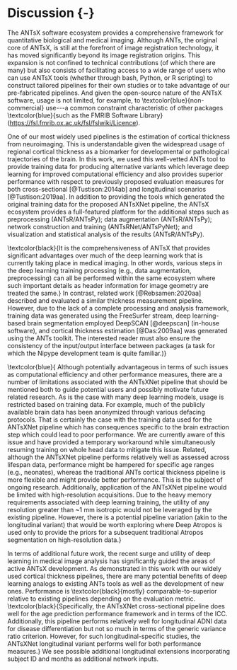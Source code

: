 


# Discussion {-}

The ANTsX software ecosystem provides a comprehensive framework for quantitative
biological and medical imaging.  Although ANTs, the original core of ANTsX, is
still at the forefront of image registration technology, it has moved
significantly beyond its image registration origins.  This expansion is not
confined to technical contributions (of which there are many) but also consists
of facilitating access to a wide range of users who can use ANTsX tools (whether
through bash, Python, or R scripting) to construct tailored
pipelines for their own studies or to take advantage of our pre-fabricated
pipelines.  And given the open-source nature of the ANTsX software, usage is not
limited, for example, to \textcolor{blue}{non-commercial} use---a common constraint
characteristic of other packages \textcolor{blue}{such as the FMRIB Software Library}
(https://fsl.fmrib.ox.ac.uk/fsl/fslwiki/Licence).

One of our most widely used pipelines is the estimation of cortical thickness
from neuroimaging. This is understandable given the widespread usage of regional
cortical thickness as a biomarker for developmental or pathological trajectories
of the brain.  In this work, we used this well-vetted ANTs tool to provide training data
for producing alternative variants which leverage deep learning for improved
computational efficiency and also provides superior performance with respect to
previously proposed evaluation measures for both cross-sectional [@Tustison:2014ab]
and longitudinal scenarios [@Tustison:2019aa].  In addition to providing the tools
which generated the original training data for the proposed ANTsXNet pipeline, the
ANTsX ecosystem provides a full-featured platform for the additional steps such as
preprocessing (ANTsR/ANTsPy); data augmentation (ANTsR/ANTsPy); network construction
and training (ANTsRNet/ANTsPyNet); and visualization and statistical
analysis of the results (ANTsR/ANTsPy).

\textcolor{black}{It is the comprehensiveness of ANTsX that provides significant
advantages over much of the deep learning work that is currently taking place in
medical imaging. In other words, various steps in the deep learning training
processing (e.g., data augmentation, preprocessing) can all be performed within
the same ecosystem where such important details as header information for image
geometry are treated the same.} In contrast, related work [@Rebsamen:2020aa]
described and evaluated a similar thickness measurement pipeline.  However, due
to the lack of a complete processing and analysis framework, training data was
generated using the FreeSurfer stream, deep learning-based brain segmentation
employed DeepSCAN [@deepscan] (in-house software), and cortical thickness
estimation [@Das:2009aa] was generated using the ANTs toolkit.
The interested reader must also ensure the consistency of the input/output
interface between packages (a task for which the Nipype development team is
quite familiar.)}

\textcolor{blue}{
Although potentially advantageous in terms of such issues as computational
efficiency and other performance measures, there are a number of limitations
associated with the ANTsXNet pipeline that should be mentioned both to guide
potential users and possibly motivate future related research.  As is the
case with many deep learning models, usage is restricted based on training
data.  For example, much of the publicly available brain data has been
anonymized through various defacing protocols.  That is certainly the case
with the training data used for the ANTsXNet pipeline which has consequences
specific to the brain extraction step which could lead to poor performance.
We are currently aware of this issue and have provided a temporary workaround
while simultaneously resuming training on whole head data to mitigate this issue.
Related, although the ANTsXNet pipeline performs relatively well as assessed
across lifespan data, performance might be hampered for specific age ranges
(e.g., neonates), whereas the traditional ANTs cortical thickness pipeline
is more flexible and might provide better performance.  This is the subject
of ongoing research.  Additionally, application of the ANTsXNet pipeline would
be limited with high-resolution acquisitions.  Due to the heavy memory
requirements associated with deep learning training, the utility of any
resolution greater than ~1 mm isotropic would not be leveraged by the
existing pipeline.  However, there is a potential pipeline variation (akin
to the longitudinal variant) that would be worth exploring where Deep Atropos
is used only to provide the priors for a subsequent traditional Atropos
segmentation on high-resolution data.}

In terms of additional future work, the recent surge and utility of deep learning in
medical image analysis has significantly guided the areas of active ANTsX
development.  As demonstrated in this work with our widely used cortical
thickness pipelines, there are many potential benefits of deep learning analogs
to existing ANTs tools as well as the development of new ones. Performance is
\textcolor{black}{mostly} comparable-to-superior relative to existing pipelines
depending on the evaluation metric.  \textcolor{black}{Specifically, the ANTsXNet
cross-sectional pipeline does well for the age prediction performance framework
and in terms of the ICC.  Additionally, this pipeline performs relatively well
for longitudinal ADNI data for disease differentiation but not so much in terms
of the generic variance ratio criterion.  However, for such longitudinal-specific
studies, the ANTsXNet longitudinal variant performs well for both performance
measures.} We see possible additional longitudinal extensions incorporating
subject ID and months as additional network inputs.



<!-- This is mimicked, in a sense, by training the brain segmentation
and cortical parcellation models in the affinely aligned MNI template space
[@Fonov:2009aa] (further discussion in the Methods section). -->


